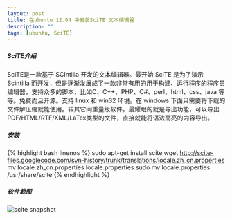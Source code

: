 ```yaml
---
layout: post
title: 在ubuntu 12.04 中安装SciTE 文本编辑器
description: ""
tags: [ubuntu, SciTE]
---
```



##### SciTE介绍
 
SciTE是一款基于 SCIntilla 开发的文本编辑器。最开始 SciTE 是为了演示 Scintilla 而开发，但是逐渐发展成了一款非常有用的用于构建、运行程序的程序员编辑器，支持众多的脚本，比如C、C++、PHP、C\#、perl、html、css、java 等等。免费而且开源。支持 linux 和 win32 环境。在 windows 下面只需要将下载的文件解压缩就能使用。较其它同重量级软件，最耀眼的就是导出功能，可以导出PDF/HTML/RTF/XML/LaTex类型的文件，直接就能将语法高亮的内容导出。

##### 安装

{% highlight bash linenos %}
sudo apt-get install scite
wget http://scite-files.googlecode.com/svn-history/trunk/translations/locale.zh_cn.properties
mv locale.zh_cn.properties locale.properties
sudo mv locale.properties  /usr/share/scite
{% endhighlight %}

##### 软件截图

![scite snapshot](http://i.imgur.com/g6HfK.png)
